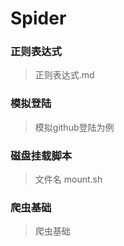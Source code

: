 # Spider

### 正则表达式

> 正则表达式.md

### 模拟登陆

> 模拟github登陆为例

### 磁盘挂载脚本

> 文件名 mount.sh

### 爬虫基础

> 爬虫基础

